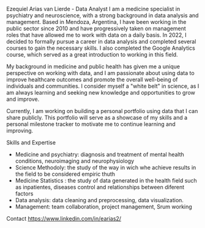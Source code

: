 Ezequiel Arias van Lierde - Data Analyst
I am a medicine specialist in psychiatry and neuroscience, with a strong background in data analysis and management. 
Based in Mendoza, Argentina, I have been working in the public sector since 2010 and have progressively 
taken on management roles that have allowed me to work with data on a daily basis. 
In 2022, I decided to formally pursue a career in data analysis and completed several courses to gain the necessary skills. 
I also completed the Google Analytics course, which served as a great introduction to working in this field.

My background in medicine and public health has given me a unique perspective on working with data, 
and I am passionate about using data to improve healthcare outcomes and promote the overall well-being of individuals and communities. 
I consider myself a "white belt" in science, as I am always learning and seeking new knowledge and opportunities to grow and improve.

Currently, I am working on building a personal portfolio using data that I can share publicly.
This portfolio will serve as a showcase of my skills and a personal milestone tracker to motivate me to continue learning and improving.

Skills and Expertise
 - Medicine and psychiatry: diagnosis and treatment of mental health conditions, neuroimaging and neurophysiology
 - Science Methodoly: the study of the way in wich whe achieve results in the field to be considered empiric thuth
 - Medicine Statistics : the study of data generated in the health field such as inpatientes, diseases control and relationships between diferent factors
 - Data analysis: data cleaning and preprocessing, data visualization. 
 - Management: team collaboration, project management, Srum working

Contact
https://www.linkedin.com/in/earias2/

